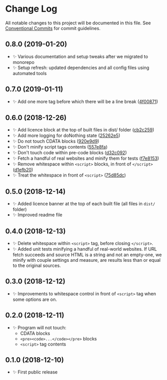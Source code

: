 # Change Log

All notable changes to this project will be documented in this file.
See [Conventional Commits](https://conventionalcommits.org) for commit guidelines.

## 0.8.0 (2019-01-20)

* ✨ Various documentation and setup tweaks after we migrated to monorepo
* ✨ Setup refresh: updated dependencies and all config files using automated tools

## 0.7.0 (2019-01-11)

* ✨ Add one more tag before which there will be a line break ([4f00871](https://bitbucket.org/codsen/codsen/src/master/packages/html-crush/commits/4f00871))

## 0.6.0 (2018-12-26)

* ✨ Add licence block at the top of built files in dist/ folder ([cb2c259](https://bitbucket.org/codsen/codsen/src/master/packages/html-crush/commits/cb2c259))
* ✨ Add more logging for doNothing state ([25262e5](https://bitbucket.org/codsen/codsen/src/master/packages/html-crush/commits/25262e5))
* ✨ Do not touch CDATA blocks ([920e9d9](https://bitbucket.org/codsen/codsen/src/master/packages/html-crush/commits/920e9d9))
* ✨ Don't minify script tags contents ([557e8fa](https://bitbucket.org/codsen/codsen/src/master/packages/html-crush/commits/557e8fa))
* ✨ Don't touch code within pre-code blocks ([d32c092](https://bitbucket.org/codsen/codsen/src/master/packages/html-crush/commits/d32c092))
* ✨ Fetch a handful of real websites and minify them for tests ([f7e8153](https://bitbucket.org/codsen/codsen/src/master/packages/html-crush/commits/f7e8153))
* ✨ Remove whitespace within `<script>` blocks, in front of `</script>` ([d1efb20](https://bitbucket.org/codsen/codsen/src/master/packages/html-crush/commits/d1efb20))
* ✨ Treat the whitespace in front of `<script>` ([75d85dc](https://bitbucket.org/codsen/codsen/src/master/packages/html-crush/commits/75d85dc))

## 0.5.0 (2018-12-14)

* ✨ Added licence banner at the top of each built file (all files in `dist/` folder)
* ✨ Improved readme file

## 0.4.0 (2018-12-13)

* ✨ Delete whitespace within `<script>` tag, before closing `</script>`.
* ✨ Added unit tests minifying a handful of real-world websites. If URL fetch succeeds and source HTML is a string and not an empty-one, we minify with couple settings and measure, are results less than or equal to the original sources.

## 0.3.0 (2018-12-12)

* ✨ Improvements to whitespace control in front of `<script>` tag when some options are on.

## 0.2.0 (2018-12-11)

* ✨ Program will not touch:
  - CDATA blocks
  - `<pre><code>...</code></pre>` blocks
  - `<script>` tag contents

## 0.1.0 (2018-12-10)

* ✨ First public release
